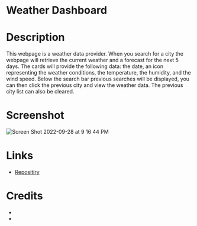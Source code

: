 # Weather Dashboard

# Description

This webpage is a weather data provider. When you search for a city the webpage will retrieve the current weather and a forecast for the next 5 days. The cards will provide the following data: the date, an icon representing the weather conditions, the temperature, the humidity, and the wind speed.  Below the search bar previous searches will be displayed, you can then click the previous city and view the weather data. The previous city list can also be cleared.

# Screenshot

![Screen Shot 2022-09-28 at 9 16 44 PM](https://user-images.githubusercontent.com/110851664/192927628-a8261420-4d55-4368-b916-a800f2949b5c.png)

# Links

* [Repositiry](https://github.com/AlexO16/weather-dashboard)

# Credits
* []()
* []()
